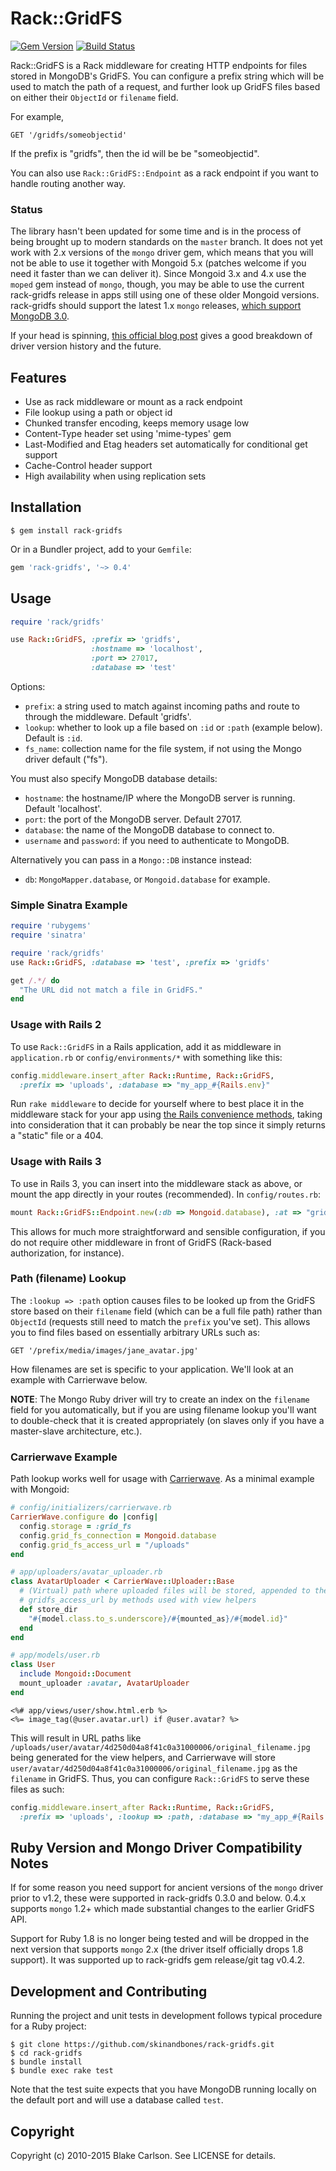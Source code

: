 Rack::GridFS
============

[![Gem Version](https://badge.fury.io/rb/rack-gridfs.svg)][gem]
[![Build Status](https://travis-ci.org/skinandbones/rack-gridfs.svg?branch=master)][travis]

Rack::GridFS is a Rack middleware for creating HTTP endpoints for files
stored in MongoDB's GridFS. You can configure a prefix string which
will be used to match the path of a request, and further look up GridFS
files based on either their `ObjectId` or `filename` field.

For example,

    GET '/gridfs/someobjectid'

If the prefix is "gridfs", then the id will be be "someobjectid".

You can also use `Rack::GridFS::Endpoint` as a rack endpoint if you want to
handle routing another way.

[gem]: https://badge.fury.io/rb/rack-gridfs
[travis]: https://travis-ci.org/skinandbones/rack-gridfs

### Status ###

The library hasn't been updated for some time and is in the process of being
brought up to modern standards on the `master` branch. It does not yet work
with 2.x versions of the `mongo` driver gem, which means that you will not be
able to use it together with Mongoid 5.x (patches welcome if you need it faster
than we can deliver it). Since Mongoid 3.x and 4.x use the `moped` gem instead
of `mongo`, though, you may be able to use the current rack-gridfs release in
apps still using one of these older Mongoid versions. rack-gridfs should
support the latest 1.x `mongo` releases, [which support MongoDB 3.0][driver compat].

If your head is spinning, [this official blog post][driver 2.0] gives a good
breakdown of driver version history and the future.

[driver 2.0]: https://www.mongodb.com/blog/post/announcing-ruby-driver-20-rewrite
[driver compat]: https://docs.mongodb.org/ecosystem/drivers/driver-compatibility-reference/#reference-compatibility-mongodb-ruby

Features
--------

- Use as rack middleware or mount as a rack endpoint
- File lookup using a path or object id
- Chunked transfer encoding, keeps memory usage low
- Content-Type header set using 'mime-types' gem
- Last-Modified and Etag headers set automatically for conditional get support
- Cache-Control header support
- High availability when using replication sets

Installation
------------

    $ gem install rack-gridfs

Or in a Bundler project, add to your `Gemfile`:

```ruby
gem 'rack-gridfs', '~> 0.4'
```

Usage
-----

```ruby
require 'rack/gridfs'

use Rack::GridFS, :prefix => 'gridfs',
                  :hostname => 'localhost',
                  :port => 27017,
                  :database => 'test'
```

Options:

- `prefix`: a string used to match against incoming paths and route to through
  the middleware.  Default 'gridfs'.
- `lookup`: whether to look up a file based on `:id` or `:path` (example
  below). Default is `:id`.
- `fs_name`: collection name for the file system, if not using the Mongo driver
  default ("fs").

You must also specify MongoDB database details:

- `hostname`: the hostname/IP where the MongoDB server is running. Default 'localhost'.
- `port`: the port of the MongoDB server. Default 27017.
- `database`: the name of the MongoDB database to connect to.
- `username` and `password`: if you need to authenticate to MongoDB.

Alternatively you can pass in a `Mongo::DB` instance instead:

- `db`: `MongoMapper.database`, or `Mongoid.database` for example.

### Simple Sinatra Example ###

```ruby
require 'rubygems'
require 'sinatra'

require 'rack/gridfs'
use Rack::GridFS, :database => 'test', :prefix => 'gridfs'

get /.*/ do
  "The URL did not match a file in GridFS."
end
```

### Usage with Rails 2 ###

To use `Rack::GridFS` in a Rails application, add it as middleware in
`application.rb` or `config/environments/*` with something like this:

```ruby
config.middleware.insert_after Rack::Runtime, Rack::GridFS,
  :prefix => 'uploads', :database => "my_app_#{Rails.env}"
```

Run `rake middleware` to decide for yourself where to best place it in
the middleware stack for your app using [the Rails convenience methods],
taking into consideration that it can probably be near the top since it simply
returns a "static" file or a 404.

[the Rails convenience methods]: http://guides.rubyonrails.org/rails_on_rack.html#configuring-middleware-stack,

### Usage with Rails 3 ###

To use in Rails 3, you can insert into the middleware stack as above, or mount
the app directly in your routes (recommended). In `config/routes.rb`:

```ruby
mount Rack::GridFS::Endpoint.new(:db => Mongoid.database), :at => "gridfs"
```

This allows for much more straightforward and sensible configuration, if you do
not require other middleware in front of GridFS (Rack-based authorization, for
instance).

### Path (filename) Lookup ###

The `:lookup => :path` option causes files to be looked up from the GridFS
store based on their `filename` field (which can be a full file path) rather than
`ObjectId` (requests still need to match the `prefix` you've set). This allows
you to find files based on essentially arbitrary URLs such as:

    GET '/prefix/media/images/jane_avatar.jpg'

How filenames are set is specific to your application. We'll look at an example
with Carrierwave below.

**NOTE**: The Mongo Ruby driver will try to create an index on the `filename`
field for you automatically, but if you are using filename lookup you'll want to
double-check that it is created appropriately (on slaves only if you have a
master-slave architecture, etc.).

### Carrierwave Example ###

Path lookup works well for usage with [Carrierwave]. As a minimal example with
Mongoid:

```ruby
# config/initializers/carrierwave.rb
CarrierWave.configure do |config|
  config.storage = :grid_fs
  config.grid_fs_connection = Mongoid.database
  config.grid_fs_access_url = "/uploads"
end

# app/uploaders/avatar_uploader.rb
class AvatarUploader < CarrierWave::Uploader::Base
  # (Virtual) path where uploaded files will be stored, appended to the
  # gridfs_access_url by methods used with view helpers
  def store_dir
    "#{model.class.to_s.underscore}/#{mounted_as}/#{model.id}"
  end
end

# app/models/user.rb
class User
  include Mongoid::Document
  mount_uploader :avatar, AvatarUploader
end
```

```eruby
<%# app/views/user/show.html.erb %>
<%= image_tag(@user.avatar.url) if @user.avatar? %>
```

This will result in URL paths like `/uploads/user/avatar/4d250d04a8f41c0a31000006/original_filename.jpg`
being generated for the view helpers, and Carrierwave will store
`user/avatar/4d250d04a8f41c0a31000006/original_filename.jpg` as the
`filename` in GridFS. Thus, you can configure `Rack::GridFS` to serve
these files as such:

```ruby
config.middleware.insert_after Rack::Runtime, Rack::GridFS,
  :prefix => 'uploads', :lookup => :path, :database => "my_app_#{Rails.env}"
```

[Carrierwave]: https://github.com/jnicklas/carrierwave.

Ruby Version and Mongo Driver Compatibility Notes
-------------------------------------------------

If for some reason you need support for ancient versions of the `mongo` driver
prior to v1.2, these were supported in rack-gridfs 0.3.0 and below. 0.4.x
supports `mongo` 1.2+ which made substantial changes to the earlier GridFS
API.

Support for Ruby 1.8 is no longer being tested and will be dropped in the next
version that supports `mongo` 2.x (the driver itself officially drops 1.8
support). It was supported up to rack-gridfs gem release/git tag v0.4.2.

Development and Contributing
----------------------------

Running the project and unit tests in development follows typical procedure for
a Ruby project:

    $ git clone https://github.com/skinandbones/rack-gridfs.git
    $ cd rack-gridfs
    $ bundle install
    $ bundle exec rake test

Note that the test suite expects that you have MongoDB running locally on the
default port and will use a database called `test`.

Copyright
---------

Copyright (c) 2010-2015 Blake Carlson. See LICENSE for details.
